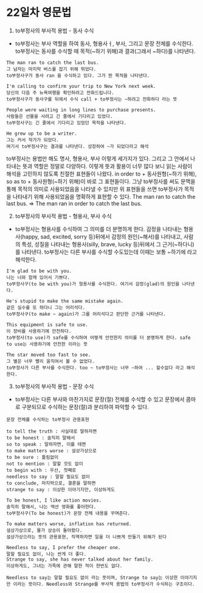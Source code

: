 # 22일차 영문법

1. to부정사의 부사적 용법 - 동사 수식

-   to부정사는 부사 역할을 하여 동사, 형용사ㅓ, 부사, 그리고 문장 전체를 수식한다. to부정사는 동사를 수식할 때 목적(~하기 위해)과 결과(그래서 ~하다)를 나타낸다.

```
The man ran to catch the last bus.
그 남자는 마지막 버스를 잡기 위해 뛰었다.
to부정사구가 동사 ran 을 수식하고 있다. 그가 뛴 목적을 나타낸다.

I'm calling to confirm your trip to New York next week.
당신의 다음 주 뉴욕여행을 확인하려고 전화드립니다.
to부정사구가 동사구를 뒤에서 수식 call + to부정사는 ~하려고 전화하다 라는 뜻

People were waiting in long lines to purchase presents.
사람들은 선물을 사려고 긴 줄에서 기다리고 있었다.
to부정사구는 긴 줄에서 기다리고 있었던 목적을 나타낸다.

He grew up to be a writer.
그는 커서 작가가 되었다.
여기서 to부정사구는 결과를 나타낸다. 성장하여 ~가 되었다라고 해석
```

to부정사는 용법만 해도 명사, 형용사, 부사 이렇게 세가지가 있다. 그리고 그 안에서 나타내는 뜻과 역할은 정말로 다양하다. 이렇게 뜻과 활용이 너무 많다 보니 읽는 사람이 해석을 고민하지 않도록 친절한 표현들이 나왔다. in order to + 동사원형(~하기 위해), so as to + 동사원형(~하기 위해)이 바로 그 표현들이다. 그냥 to부정사를 써도 문맥을 통해 목적의 의미로 사용되었음을 나타낼 수 있지만 위 표현들을 쓰면 to부정사가 목적을 나타내기 위해 사용되었음을 명확하게 표현할 수 있다.
The man ran to catch the last bus. => The man ran in order to catch the last bus.

2. to부정사의 부사적 용법 - 형용사, 부사 수식

-   to부정사는 형용사를 수식하여 그 의미를 더 분명하게 한다. 감정을 나타내는 형용사(happy, sad, excited, sorry 등)뒤에서 감정의 원인(~해서)를 나타내고,
    사람의 특성, 성질을 나타내는 형용사(silly, brave, lucky 등)뒤에서 그 근거(~하다니)를 나타낸다.
    to부정사는 다른 부사를 수식할 수도있는데 이때는 보통 ~하기에 라고 해석한다.

```
I'm glad to be with you.
나는 너와 함께 있어서 기쁘다.
to부정사구(to be with you)가 형용사를 수식한다. 여기서 감정(glad)의 원인을 나타낸다.

He's stupid to make the same mistake again.
같은 실수를 또 하다니 그는 어리석다.
to부정사구(to make ~ again)가 그를 어리석다고 판단한 근거를 나타낸다.

This equipment is safe to use.
이 장비를 사용하기에 안전하다.
to부정사(to use)가 safe를 수식하여 어떻게 안전한지 의미를 더 분명하게 한다. safe to use는 사용하기에 안전한 이라는 뜻

The star moved too fast to see.
그 별은 너무 빨리 움직여서 볼 수 없었다.
to부정사가 다른 부사를 수식한다. too ~ to부정사는 너무 ~하여 ... 할수없다 라고 해석한다.
```

3. to부정사의 부사적 용법 - 문장 수식

-   to부정사는 다른 부사와 마찬가지로 문장(절) 전체를 수식할 수 있고 문장에서 콤마로 구분되므로 수식하는 문장(절)과 분리하여 파악할 수 있다.

```
문장 전체를 수식하는 to부정사 관용표현

to tell the truth : 사실대로 말하자면
to be honest : 솔직히 말해서
so to speak : 말하자면, 이를 테면
to make matters worse : 설상가상으로
to be sure : 틀림없이
not to mention : 말할 것도 없이
to begin with : 우선, 첫째로
needless to say : 말할 필요도 없이
to conclude, 마지막으로, 결론을 말하면
strange to say : 이상한 이야기지만, 이상하게도
```

```
To be honest, I like action movies.
솔직히 말해서, 나는 액션 영화를 좋아한다.
to부정사구(To be honest)가 문장 전체 내용을 꾸며준다.

To make matters worse, inflation has returned.
설상가상으로, 물가 상승이 돌아왔다.
설상가상으라는 뜻의 관용표현, 직역하자면 일을 더 나쁘게 만들기 위해가 된다

Needless to say, I prefer the cheaper one.
말할 필요도 없이, 나는 싼게 더 좋다.
Strange to say, she has never talked about her family.
이상하게도, 그녀는 가족에 관해 말한 적이 한번도 없다.

Needless to say는 말할 필요도 없이 라는 뜻이며, Strange to say는 이상한 이야기지만 이라는 뜻이다. Needless와 Strange를 부사적 용법의 to부정사가 수식하는 구조이다.
```
